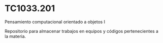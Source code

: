 # TC1033.201
Pensamiento computacional orientado a objetos I

Repositorio para almacenar trabajos en equipos y códigos pertenecientes a la materia.
